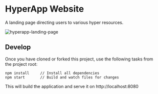 # HyperApp Website

A landing page directing users to various hyper resources.

![hyperapp-landing-page](https://user-images.githubusercontent.com/1457604/27994723-f1d9bb16-64ba-11e7-9e5d-9e99fbb914a1.png)


## Develop

Once you have cloned or forked this project, use the following tasks from the project root:

```
npm install     // Install all dependencies
npm start       // Build and watch files for changes
```

This will build the application and serve it on http://localhost:8080
